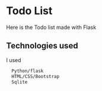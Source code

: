 
# Todo List

 Here is the Todo list made with Flask

## Technologies used

I used

```bash
  Python/flask
  HTML/CSS/Bootstrap
  Sqlite
```

